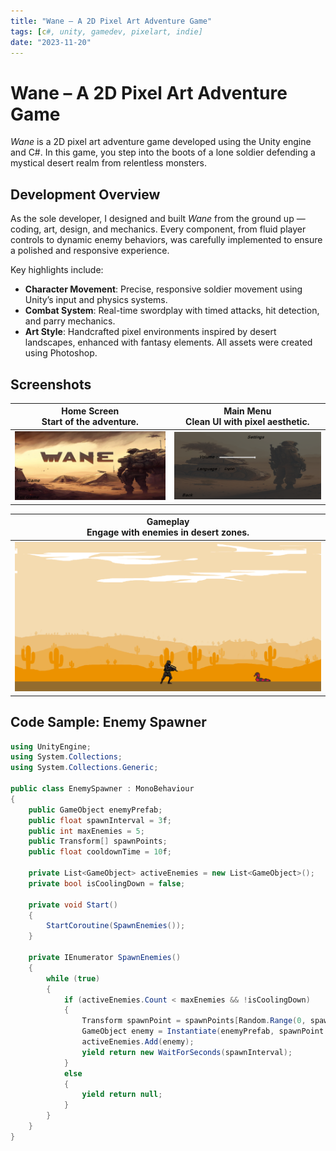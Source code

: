 ```yaml
---
title: "Wane – A 2D Pixel Art Adventure Game"
tags: [c#, unity, gamedev, pixelart, indie]
date: "2023-11-20"
---
```


# Wane – A 2D Pixel Art Adventure Game

*Wane* is a 2D pixel art adventure game developed using the Unity engine and C#. In this game, you step into the boots of a lone soldier defending a mystical desert realm from relentless monsters.

## Development Overview

As the sole developer, I designed and built *Wane* from the ground up — coding, art, design, and mechanics. Every component, from fluid player controls to dynamic enemy behaviors, was carefully implemented to ensure a polished and responsive experience.

Key highlights include:

- **Character Movement**: Precise, responsive soldier movement using Unity’s input and physics systems.
- **Combat System**: Real-time swordplay with timed attacks, hit detection, and parry mechanics.
- **Art Style**: Handcrafted pixel environments inspired by desert landscapes, enhanced with fantasy elements. All assets were created using Photoshop.

## Screenshots

| **Home Screen**<br>Start of the adventure. | **Main Menu**<br>Clean UI with pixel aesthetic. |
|:--:|:--:|
| ![Home Screen](../_static/img/home.png) | ![Main Menu](../_static/img/Menu.png) |

| **Gameplay**<br>Engage with enemies in desert zones. |
|:--:|
| ![Gameplay](../_static/img/Gameplay.png) |

## Code Sample: Enemy Spawner

```csharp
using UnityEngine;
using System.Collections;
using System.Collections.Generic;

public class EnemySpawner : MonoBehaviour
{
    public GameObject enemyPrefab;
    public float spawnInterval = 3f;
    public int maxEnemies = 5;
    public Transform[] spawnPoints;
    public float cooldownTime = 10f;

    private List<GameObject> activeEnemies = new List<GameObject>();
    private bool isCoolingDown = false;

    private void Start()
    {
        StartCoroutine(SpawnEnemies());
    }

    private IEnumerator SpawnEnemies()
    {
        while (true)
        {
            if (activeEnemies.Count < maxEnemies && !isCoolingDown)
            {
                Transform spawnPoint = spawnPoints[Random.Range(0, spawnPoints.Length)];
                GameObject enemy = Instantiate(enemyPrefab, spawnPoint.position, spawnPoint.rotation);
                activeEnemies.Add(enemy);
                yield return new WaitForSeconds(spawnInterval);
            }
            else
            {
                yield return null;
            }
        }
    }
}
